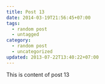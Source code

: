 ```yaml
---
title: Post 13
date: 2014-03-19T21:56:45+07:00
tags:
  - random post
  - untagged
category:
  - random post
  - uncategorized
updated: 2013-07-22T13:40:22+07:00
---
```

This is content of post 13